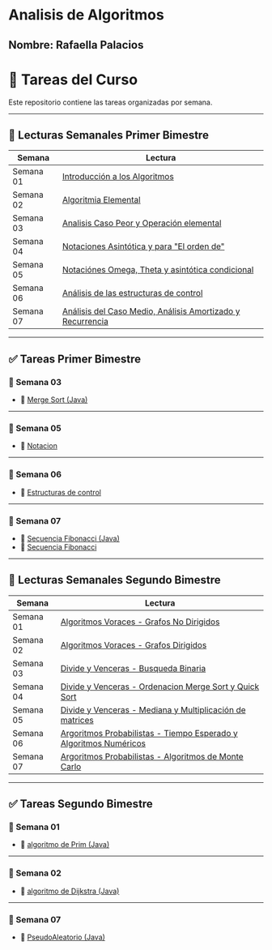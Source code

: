 # Analisis de Algoritmos
## Nombre: Rafaella Palacios


# 📝 Tareas del Curso

Este repositorio contiene las tareas organizadas por semana.

---

## 📑 Lecturas Semanales Primer Bimestre

| Semana     | Lectura                                                                   |
|------------|---------------------------------------------------------------------------|
| Semana 01  | [Introducción a los Algoritmos](primer_bimestre/semana%2001/lectura.md)   |
| Semana 02  | [Algoritmia Elemental](primer_bimestre/semana%2002/lectura.md)            |
| Semana 03  | [Analisis Caso Peor y Operación elemental](primer_bimestre/semana%2003/lectura.md) |
| Semana 04  | [Notaciones Asintótica y para "El orden de"](primer_bimestre/semana%2004/lectura.md) |
| Semana 05  | [Notaciónes Omega, Theta y asintótica condicional](primer_bimestre/semana%2005/lectura.md)|
| Semana 06  | [Análisis de las estructuras de control](primer_bimestre/semana%2006/lectura.md)|
| Semana 07  | [Análisis del Caso Medio, Análisis Amortizado y Recurrencia](primer_bimestre/semana%2007/lectura.md)|

---

## ✅ Tareas Primer Bimestre

### 📁 Semana 03
- 📄 [Merge Sort (Java)](primer_bimestre/semana%2003/mergeSort.java)

---

### 📁 Semana 05
- 📝 [Notacion](primer_bimestre/semana%2005/AnalisisAlgoritmosT1.docx)

---

### 📁 Semana 06
- 📝 [Estructuras de control](primer_bimestre/semana%2006/AnalisisAlgoritmosT2.docx)

---

### 📁 Semana 07
- 📄 [Secuencia Fibonacci (Java)](primer_bimestre/semana%2007/secuenciaFibonacci.java)
- 📝 [Secuencia Fibonacci](primer_bimestre/semana%2007/AnalisisAlgoritmosFibonacci.docx)

---

## 📑 Lecturas Semanales Segundo Bimestre

| Semana     | Lectura                                                                   |
|------------|---------------------------------------------------------------------------|
| Semana 01  | [Algoritmos Voraces - Grafos No Dirigidos](segundo_bimestre/semana%2001/lectura.md)   |
| Semana 02  | [Algoritmos Voraces - Grafos Dirigidos](segundo_bimestre/semana%2002/lectura.md)            |
| Semana 03  | [Divide y Venceras - Busqueda Binaria](segundo_bimestre/semana%2003/lectura.md) |
| Semana 04  | [Divide y Venceras - Ordenacion Merge Sort y Quick Sort](segundo_bimestre/semana%2004/lectura.md) |
| Semana 05  | [Divide y Venceras - Mediana y Multiplicación de matrices ](segundo_bimestre/semana%2005/lectura.md)|
| Semana 06  | [Argoritmos Probabilistas - Tiempo Esperado y Algoritmos Numéricos](segundo_bimestre/semana%2006/lectura.md)|
| Semana 07  | [Argoritmos Probabilistas - Algoritmos de Monte Carlo](segundo_bimestre/semana%2007/lectura.md)|

---

## ✅ Tareas Segundo Bimestre

### 📁 Semana 01
- 📄 [algoritmo de Prim (Java)](segundo_bimestre/semana%2001/AlgoritmoPrim.java)

---

### 📁 Semana 02
- 📄 [algoritmo de Dijkstra (Java)](segundo_bimestre/semana%2002/AlgoritmoDijkstra.java)

---
### 📁 Semana 07
- 📄 [PseudoAleatorio (Java)](segundo_bimestre/semana%2006/pseudoaleatorio.java)
